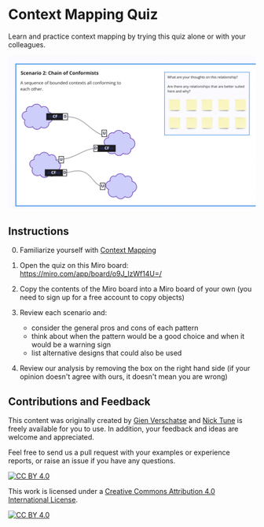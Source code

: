 # Context Mapping Quiz

Learn and practice context mapping by trying this quiz alone or with your colleagues.

![Context Mapping Quiz](quiz_sample.png)


## Instructions

0. Familiarize yourself with [Context Mapping](https://github.com/ddd-crew/context-mapping)

1. Open the quiz on this Miro board: https://miro.com/app/board/o9J_lzWf14U=/

2. Copy the contents of the Miro board into a Miro board of your own (you need to sign up for a free account to copy objects)

3. Review each scenario and:
     - consider the general pros and cons of each pattern
     - think about when the pattern would be a good choice and when it would be a warning sign
     - list alternative designs that could also be used

4. Review our analysis by removing the box on the right hand side (if your opinion doesn't agree with ours, it doesn't mean you are wrong)

## Contributions and Feedback

This content was originally created by [Gien Verschatse](https://twitter.com/selketjah) and [Nick Tune](https://www.linkedin.com/in/ntcoding/) is freely available for you to use. In addition, your feedback and ideas are welcome and appreciated.

Feel free to send us a pull request with your examples or experience reports, or raise an issue if you have any questions.

[![CC BY 4.0][cc-by-shield]][cc-by]

This work is licensed under a [Creative Commons Attribution 4.0 International
License][cc-by].

[![CC BY 4.0][cc-by-image]][cc-by]

[cc-by]: http://creativecommons.org/licenses/by/4.0/
[cc-by-image]: https://i.creativecommons.org/l/by/4.0/88x31.png
[cc-by-shield]: https://img.shields.io/badge/License-CC%20BY%204.0-lightgrey.svg
